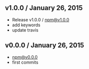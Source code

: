 

## v1.0.0 / January 26, 2015
- Release v1.0.0 / npm@v1.0.0
- add keywords
- update travis

## v0.0.0 / January 26, 2015
- npm@v0.0.0
- first commits